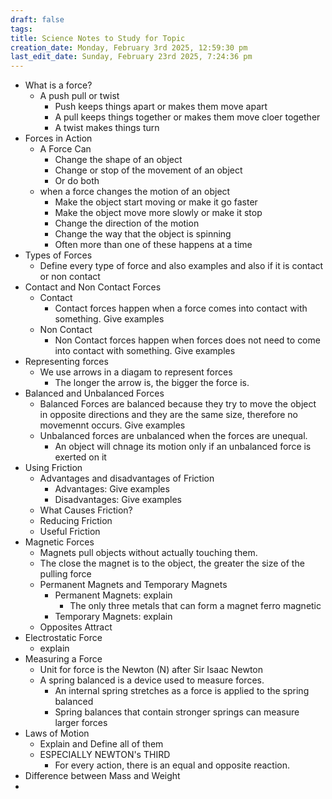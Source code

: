 ```yaml
---
draft: false
tags:
title: Science Notes to Study for Topic
creation_date: Monday, February 3rd 2025, 12:59:30 pm
last_edit_date: Sunday, February 23rd 2025, 7:24:36 pm
---
```

- What is a force?
 	- A push pull or twist
  		- Push keeps things apart or makes them move apart
  		- A pull keeps things together or makes them move cloer together
  		- A twist makes things turn
- Forces in Action
 	- A Force Can
  		- Change the shape of an object
  		- Change or stop of the movement of an object
  		- Or do both
 	- when a force changes the motion of an object
  		- Make the object start moving or make it go faster
  		- Make the object move more slowly or make it stop
  		- Change the direction of the motion
  		- Change the way that the object is spinning
  		- Often more than one of these happens at a time
- Types of Forces
 	- Define every type of force and also examples and also if it is contact or non contact
- Contact and Non Contact Forces
 	- Contact
  		- Contact forces happen when a force comes into contact with something. Give examples
 	- Non Contact
  		- Non Contact forces happen when forces does not need to come into contact with something. Give examples
- Representing forces
 	- We use arrows in a diagam to represent forces
  		- The longer the arrow is, the bigger the force is.
- Balanced and Unbalanced Forces
 	- Balanced Forces are balanced because they try to move the object in opposite directions and they are the same size, therefore no movemennt occurs. Give examples
 	- Unbalanced forces are unbalanced when the forces are unequal.
  		- An object will chnage its motion only if an unbalanced force is exerted on it
- Using Friction
 	- Advantages and disadvantages of Friction
  		- Advantages: Give examples
  		- Disadvantages: Give examples
 	- What Causes Friction?
 	- Reducing Friction
 	- Useful Friction
- Magnetic Forces
 	- Magnets pull objects without actually touching them.
 	- The close the magnet is to the object, the greater the size of the pulling force
 	- Permanent Magnets and Temporary Magnets
  		- Permanent Magnets: explain
   			- The only three metals that can form a magnet ferro magnetic
  		- Temporary Magnets: explain
 	- Opposites Attract
- Electrostatic Force
 	- explain
- Measuring a Force
 	- Unit for force is the Newton (N) after Sir Isaac Newton
 	- A spring balanced is a device used to measure forces.
  		- An internal spring stretches as a force is applied to the spring balanced
  		- Spring balances that contain stronger springs can measure larger forces
- Laws of Motion
 	- Explain and Define all of them
 	- ESPECIALLY NEWTON's THIRD
  		- For every action, there is an equal and opposite reaction.
- Difference between Mass and Weight
-
